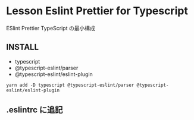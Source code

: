 # Lesson Eslint Prettier for Typescript

ESlint Prettier TypeScript の最小構成

## INSTALL

- typescript
- @typescript-eslint/parser
- @typescript-eslint/eslint-plugin

`yarn add -D typescript @typescript-eslint/parser @typescript-eslint/eslint-plugin`

## .eslintrc に追記
